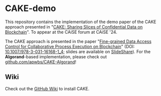 # CAKE-demo

This repository contains the implementation of the demo paper of the CAKE approach presented in "[CAKE: Sharing Slices of Confidential Data on Blockchain](https://arxiv.org/abs/2405.04152)".
To appear at the CAiSE forum at CAiSE '24.

The CAKE approach is presented in the paper "[Fine-grained Data Access Control for
Collaborative Process Execution on Blockchain](https://arxiv.org/abs/2207.08484)" (DOI: [10.1007/978-3-031-16168-1_4](https://doi.org/10.1007/978-3-031-16168-1_4); slides are available on [SlideShare](https://www.slideshare.net/EdoardoMarangone/finegrained-data-access-control-for-collaborative-process-execution-on-blockchain-253133788)). 
For the **Algorand**-based implementation, please check out [github.com/apwbs/CAKE-Algorand](https://github.com/apwbs/CAKE-Algorand/)!

## Wiki
Check out the [GitHub Wiki](https://github.com/apwbs/CAKE-demo/wiki) to install CAKE.